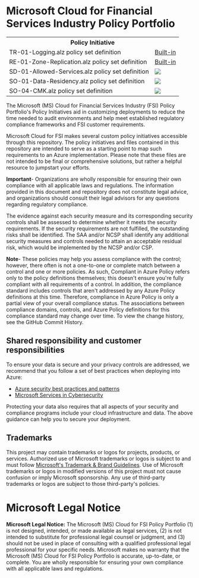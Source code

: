 # Microsoft Cloud for Financial Services Industry Policy Portfolio
<table>
    <tr>
        <th colspan='2' style='text-align:center'>Policy Initiative</th>
    </tr>
    <tr>
        <td>TR-01-Logging.alz policy set definition</td>
        <td>
                    <a href=https://ms.portal.azure.com/#view/Microsoft_Azure_Policy/InitiativeDetail.ReactView/id/%2Fproviders%2FMicrosoft.Authorization%2FpolicySetDefinitions%2F0884adba-2312-4468-abeb-5422caed1038/scopes/undefined>
                        Built-in
                    </a>
                    </td>
    </tr>
    <tr>
        <td>RE-01-Zone-Replication.alz policy set definition</td>
        <td>
                    <a href=https://ms.portal.azure.com/#view/Microsoft_Azure_Policy/InitiativeDetail.ReactView/id/%2Fproviders%2FMicrosoft.Authorization%2FpolicySetDefinitions%2F130fb88f-0fc9-4678-bfe1-31022d71c7d5/scopes/undefined>
                        Built-in
                    </a>
                    </td>
    </tr>
    <tr>
        <td>SD-01-Allowed-Services.alz policy set definition</td>
        <td>
                    <a href=https://portal.azure.com/#create/Microsoft.Template/uri/https%3A%2F%2Fraw.githubusercontent.com%2FAzure%2Findustry-policy-portfolio%2Frefs%2Fheads%2Fmain%2FARMTemplates%2FSD-01-Allowed-Services.alz_policy_set_definition.json target=_blank>
                        <img src=https://aka.ms/deploytoazurebutton/>
                    </a>
                    </td>
    </tr>
    <tr>
        <td>SO-01-Data-Residency.alz policy set definition</td>
        <td>
                    <a href=https://portal.azure.com/#create/Microsoft.Template/uri/https%3A%2F%2Fraw.githubusercontent.com%2FAzure%2Findustry-policy-portfolio%2Frefs%2Fheads%2Fmain%2FARMTemplates%2FSO-01-Data-Residency.alz_policy_set_definition.json target=_blank>
                        <img src=https://aka.ms/deploytoazurebutton/>
                    </a>
                    </td>
    </tr>
    <tr>
        <td>SO-04-CMK.alz policy set definition</td>
        <td>
                    <a href=https://portal.azure.com/#create/Microsoft.Template/uri/https%3A%2F%2Fraw.githubusercontent.com%2FAzure%2Findustry-policy-portfolio%2Frefs%2Fheads%2Fmain%2FARMTemplates%2FSO-04-CMK.alz_policy_set_definition.json target=_blank>
                        <img src=https://aka.ms/deploytoazurebutton/>
                    </a>
                    </td>
    </tr>
</table>

The Microsoft (MS) Cloud for Financial Services Industry (FSI) Policy Portfolio's Policy Initiatives aid in customizing deployments to reduce the time needed to audit environments and help meet established regulatory compliance frameworks and FSI customer requirements.

Microsoft Cloud for FSI makes several custom policy initiatives accessible through this repository. The policy initiatives and files contained in this repository are intended to serve as a starting point to map such requirements to an Azure implementation. Please note that these files are not intended to be final or comprehensive solutions, but rather a helpful resource to jumpstart your efforts.

**Important**- Organizations are wholly responsible for ensuring their own compliance with all applicable laws and regulations. The information provided in this document and repository does not constitute legal advice, and organizations should consult their legal advisors for any questions regarding regulatory compliance.

The evidence against each security measure and its corresponding security controls shall be assessed to determine whether it meets the security requirements. If the security requirements are not fulfilled, the outstanding risks shall be identified. The SAA and/or NCSP shall identify any additional security measures and controls needed to attain an acceptable residual risk, which would be implemented by the NCSP and/or CSP.

**Note**- These policies may help you assess compliance with the control; however, there often is not a one-to-one or complete match between a control and one or more policies. As such, Compliant in Azure Policy refers only to the policy definitions themselves; this doesn't ensure you're fully compliant with all requirements of a control. In addition, the compliance standard includes controls that aren't addressed by any Azure Policy definitions at this time. Therefore, compliance in Azure Policy is only a partial view of your overall compliance status. The associations between compliance domains, controls, and Azure Policy definitions for this compliance standard may change over time. To view the change history, see the GitHub Commit History.

## Shared responsibility and customer responsibilities

To ensure your data is secure and your privacy controls are addressed, we recommend that you follow a set of best practices when deploying into Azure:

- [Azure security best practices and patterns](https://learn.microsoft.com/azure/security/fundamentals/best-practices-and-patterns)
- [Microsoft Services in Cybersecurity](https://learn.microsoft.com/azure/security/fundamentals/services-technologies)
  
Protecting your data also requires that all aspects of your security and compliance programs include your cloud infrastructure and data. The above guidance can help you to secure your deployment.

## Trademarks

This project may contain trademarks or logos for projects, products, or services. Authorized use of Microsoft
trademarks or logos is subject to and must follow
[Microsoft's Trademark & Brand Guidelines](https://www.microsoft.com/legal/intellectualproperty/trademarks/usage/general).
Use of Microsoft trademarks or logos in modified versions of this project must not cause confusion or imply Microsoft sponsorship.
Any use of third-party trademarks or logos are subject to those third-party's policies.

# Microsoft Legal Notice

**Microsoft Legal Notice:** The Microsoft (MS) Cloud for FSI Policy Portfolio (1) is not designed, intended, or made available as legal services, (2) is not intended to substitute for professional legal counsel or judgment, and (3) should not be used in place of consulting with a qualified professional legal professional for your specific needs. Microsoft makes no warranty that the Microsoft (MS) Cloud for FSI Policy Portfolio is accurate, up-to-date, or complete. You are wholly responsible for ensuring your own compliance with all applicable laws and regulations.

